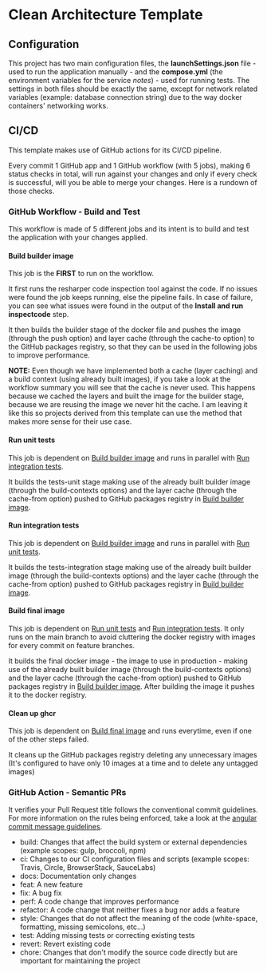 # Clean Architecture Template

## Configuration

This project has two main configuration files, the **launchSettings.json** file - used to run the application manually - 
and the **compose.yml** (the environment variables for the service *notes*) - used for running tests. The settings in 
both files should be exactly the same, except for network related variables (example: database connection string) due to
the way docker containers' networking works.

## CI/CD

This template makes use of GitHub actions for its CI/CD pipeline.

Every commit 1 GitHub app and 1 GitHub workflow (with 5 jobs), making 6 status checks in total, will run against your
changes and only if every check is successful, will you be able to merge your changes. Here is a rundown of those
checks.

### GitHub Workflow - Build and Test

This workflow is made of 5 different jobs and its intent is to build and test the application with your changes applied.

#### Build builder image

This job is the **FIRST** to run on the workflow.

It first runs the resharper code inspection tool against the code. If no issues were found the job keeps running, else
the pipeline fails. In case of failure, you can see what issues were found in the output of the
**Install and run inspectcode** step.

It then builds the builder stage of the docker file and pushes the image (through the push option) and layer cache
(through the cache-to option) to the GitHub packages registry, so that they can be used in the following jobs to improve
performance.

**NOTE:** Even though we have implemented both a cache (layer caching) and a build context (using already built images),
if you take a look at the workflow summary you will see that the cache is never used. This happens because we cached
the layers and built the image for the builder stage, because we are reusing the image we never hit the cache. I am
leaving it like this so projects derived from this template can use the method that makes more sense for their use case.

#### Run unit tests

This job is dependent on [Build builder image](#build-builder-image) and runs in parallel
with [Run integration tests](#run-integration-tests).

It builds the tests-unit stage making use of the already built builder image (through the build-contexts options) and
the layer cache (through the cache-from option) pushed to GitHub packages registry
in [Build builder image](#build-builder-image).

#### Run integration tests

This job is dependent on [Build builder image](#build-builder-image) and runs in parallel
with [Run unit tests](#run-unit-tests).

It builds the tests-integration stage making use of the already built builder image (through the build-contexts options)
and the layer cache (through the cache-from option) pushed to GitHub packages registry
in [Build builder image](#build-builder-image).

#### Build final image

This job is dependent on [Run unit tests](#run-unit-tests) and [Run integration tests](#run-integration-tests). It only
runs on the main branch to avoid
cluttering the docker registry with images for every commit on feature branches.

It builds the final docker image - the image to use in production - making use of the already built builder image
(through the build-contexts options) and the layer cache (through the cache-from option) pushed to GitHub packages
registry in [Build builder image](#build-builder-image). After building the image it pushes it to the docker registry.

#### Clean up ghcr

This job is dependent on [Build final image](#build-final-image) and runs everytime, even if one of the other steps
failed.

It cleans up the GitHub packages registry deleting any unnecessary images (It's configured to have only 10 images at a
time and to delete any untagged images)

### GitHub Action - Semantic PRs

It verifies your Pull Request title follows the conventional commit guidelines. For more information on the rules being
enforced, take a look at
the [angular commit message guidelines](https://github.com/angular/angular/blob/22b96b9/CONTRIBUTING.md#-commit-message-guidelines).

- build: Changes that affect the build system or external dependencies (example scopes: gulp, broccoli, npm)
- ci: Changes to our CI configuration files and scripts (example scopes: Travis, Circle, BrowserStack, SauceLabs)
- docs: Documentation only changes
- feat: A new feature
- fix: A bug fix
- perf: A code change that improves performance
- refactor: A code change that neither fixes a bug nor adds a feature
- style: Changes that do not affect the meaning of the code (white-space, formatting, missing semicolons, etc...)
- test: Adding missing tests or correcting existing tests
- revert: Revert existing code
- chore: Changes that don't modify the source code directly but are important for maintaining the project
